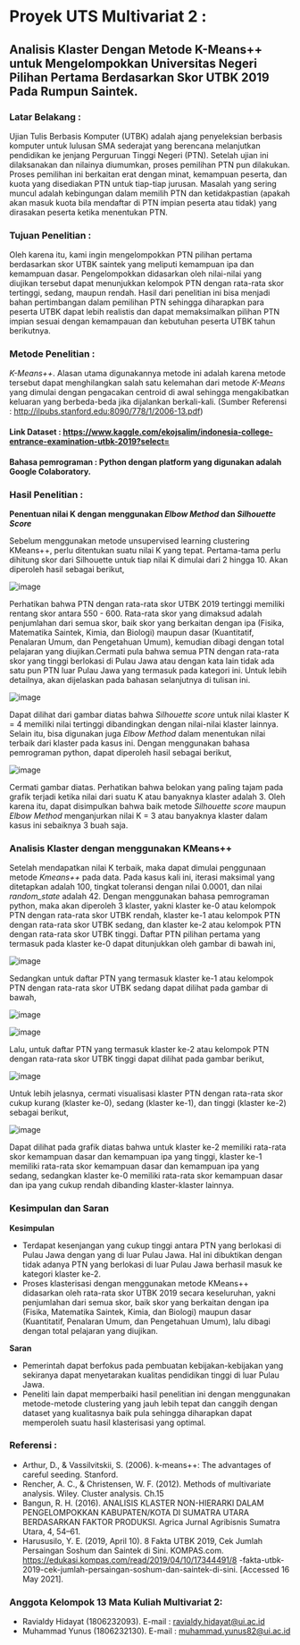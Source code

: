 # Proyek UTS Multivariat 2 : 

## Analisis Klaster Dengan Metode K-Means++ untuk Mengelompokkan Universitas Negeri Pilihan Pertama Berdasarkan Skor UTBK 2019 Pada Rumpun Saintek.

### Latar Belakang :

   Ujian Tulis Berbasis Komputer (UTBK) adalah ajang penyeleksian berbasis komputer untuk lulusan SMA sederajat yang berencana melanjutkan pendidikan ke jenjang Perguruan Tinggi Negeri (PTN). Setelah ujian ini dilaksanakan dan nilainya diumumkan, proses pemilihan PTN pun dilakukan. Proses pemilihan ini berkaitan erat dengan minat, kemampuan peserta, dan kuota yang disediakan PTN untuk tiap-tiap jurusan. Masalah yang sering muncul adalah kebingungan dalam memilih PTN dan ketidakpastian (apakah akan masuk kuota bila mendaftar di PTN impian peserta atau tidak) yang dirasakan peserta ketika menentukan PTN.

### Tujuan Penelitian :

   Oleh karena itu, kami ingin mengelompokkan PTN pilihan pertama berdasarkan skor UTBK saintek yang meliputi kemampuan ipa dan kemampuan dasar. Pengelompokkan didasarkan oleh nilai-nilai yang diujikan tersebut dapat menunjukkan kelompok PTN dengan rata-rata skor tertinggi, sedang, maupun rendah. Hasil dari penelitian ini bisa menjadi bahan pertimbangan dalam pemilihan PTN sehingga diharapkan para peserta UTBK dapat lebih realistis dan dapat memaksimalkan pilihan PTN impian sesuai dengan kemampauan dan kebutuhan peserta UTBK tahun berikutnya.
   
### Metode Penelitian : 

  *K-Means++*. Alasan utama digunakannya metode ini adalah karena metode tersebut dapat menghilangkan salah satu kelemahan dari metode *K-Means* yang dimulai dengan pengacakan centroid di awal sehingga mengakibatkan keluaran yang berbeda-beda jika dijalankan berkali-kali. (Sumber Referensi :  http://ilpubs.stanford.edu:8090/778/1/2006-13.pdf)

#### Link Dataset : https://www.kaggle.com/ekojsalim/indonesia-college-entrance-examination-utbk-2019?select=

#### Bahasa pemrograman : Python dengan platform yang digunakan adalah Google Colaboratory.

### Hasil Penelitian : 

**Penentuan nilai K dengan menggunakan *Elbow Method* dan *Silhouette Score***

Sebelum menggunakan metode unsupervised learning clustering KMeans++, perlu ditentukan suatu nilai K yang tepat. Pertama-tama perlu dihitung skor dari Silhouette untuk tiap nilai K dimulai dari 2 hingga 10. Akan diperoleh hasil sebagai berikut,

![image](https://user-images.githubusercontent.com/68768305/118393857-77a52680-b66b-11eb-9dd1-32ae5c041192.png)

  Perhatikan bahwa PTN dengan rata-rata skor UTBK 2019 tertinggi memiliki rentang skor antara 550 - 600. Rata-rata skor yang dimaksud adalah penjumlahan dari semua skor, baik skor yang berkaitan dengan ipa (Fisika, Matematika Saintek, Kimia, dan Biologi) maupun dasar (Kuantitatif, Penalaran Umum, dan Pengetahuan Umum), kemudian dibagi dengan total pelajaran yang diujikan.Cermati pula bahwa semua PTN dengan rata-rata skor yang tinggi berlokasi di Pulau Jawa atau dengan kata lain tidak ada satu pun PTN luar Pulau Jawa yang termasuk pada kategori ini. Untuk lebih detailnya, akan dijelaskan pada bahasan selanjutnya di tulisan ini. 
 
![image](https://user-images.githubusercontent.com/68768305/118395336-0158f200-b674-11eb-8c05-367dfab1a052.png)

Dapat dilihat dari gambar diatas bahwa *Silhouette score* untuk nilai klaster K = 4 memiliki nilai tertinggi dibandingkan dengan nilai-nilai klaster lainnya. Selain itu, bisa digunakan juga *Elbow Method* dalam menentukan nilai terbaik dari klaster pada kasus ini. Dengan menggunakan bahasa pemrograman python, dapat diperoleh hasil sebagai berikut, 

![image](https://user-images.githubusercontent.com/68768305/118395387-6b719700-b674-11eb-9deb-5f41d8af4858.png)

Cermati gambar diatas. Perhatikan bahwa belokan yang paling tajam pada grafik terjadi ketika nilai dari suatu K atau banyaknya klaster adalah 3. Oleh karena itu, dapat disimpulkan bahwa baik metode *Silhouette score* maupun *Elbow Method* menganjurkan nilai K = 3 atau banyaknya klaster dalam kasus ini sebaiknya 3 buah saja. 

### Analisis Klaster dengan menggunakan KMeans++

Setelah mendapatkan nilai K terbaik, maka dapat dimulai penggunaan metode *Kmeans++* pada data. Pada kasus kali ini, iterasi maksimal yang ditetapkan adalah 100, tingkat toleransi dengan nilai 0.0001, dan nilai *random_state* adalah 42. Dengan menggunakan bahasa pemrograman python, maka akan diperoleh 3 klaster, yakni klaster ke-0 atau kelompok PTN dengan rata-rata skor UTBK rendah, klaster ke-1 atau kelompok PTN dengan rata-rata skor UTBK sedang, dan klaster ke-2 atau kelompok PTN dengan rata-rata skor UTBK tinggi. Daftar PTN pilihan pertama yang termasuk pada klaster ke-0 dapat ditunjukkan oleh gambar di bawah ini, 

![image](https://user-images.githubusercontent.com/68768305/118395529-197d4100-b675-11eb-9217-d2be113aacbc.png)

Sedangkan untuk daftar PTN yang termasuk klaster ke-1 atau kelompok PTN dengan rata-rata skor UTBK sedang dapat dilihat pada gambar di bawah,

![image](https://user-images.githubusercontent.com/68768305/118396062-e5574f80-b677-11eb-9345-569022fa45fc.png)

![image](https://user-images.githubusercontent.com/68768305/118396099-09b32c00-b678-11eb-8cb0-bc830e1879b4.png)

Lalu, untuk daftar PTN yang termasuk klaster ke-2 atau kelompok PTN dengan rata-rata skor UTBK tinggi dapat dilihat pada gambar berikut, 

![image](https://user-images.githubusercontent.com/68768305/118395622-8264b900-b675-11eb-9d19-fe40fd04c8cd.png)

Untuk lebih jelasnya, cermati visualisasi klaster PTN dengan rata-rata skor cukup kurang (klaster ke-0), sedang (klaster ke-1), dan tinggi (klaster ke-2) sebagai berikut, 

![image](https://user-images.githubusercontent.com/68768305/118395637-9a3c3d00-b675-11eb-8885-4b695daf909b.png)

Dapat dilihat pada grafik diatas bahwa untuk klaster ke-2 memiliki rata-rata skor kemampuan dasar dan kemampuan ipa yang tinggi, klaster ke-1 memiliki rata-rata skor kemampuan dasar dan kemampuan ipa yang sedang, sedangkan klaster ke-0 memiliki rata-rata skor kemampuan dasar dan ipa yang cukup rendah dibanding klaster-klaster lainnya. 

### Kesimpulan dan Saran

**Kesimpulan**

* Terdapat kesenjangan yang cukup tinggi antara PTN yang berlokasi di Pulau Jawa dengan yang di luar Pulau Jawa. Hal ini dibuktikan dengan tidak adanya PTN yang berlokasi di luar Pulau Jawa berhasil masuk ke kategori klaster ke-2.
* Proses klasterisasi dengan menggunakan metode KMeans++ didasarkan oleh rata-rata skor UTBK 2019 secara keseluruhan, yakni  penjumlahan dari semua skor, baik skor yang berkaitan dengan ipa (Fisika, Matematika Saintek, Kimia, dan Biologi) maupun dasar (Kuantitatif, Penalaran Umum, dan Pengetahuan Umum), lalu dibagi dengan total pelajaran yang diujikan.

**Saran**

* Pemerintah dapat berfokus pada pembuatan kebijakan-kebijakan yang sekiranya dapat menyetarakan kualitas pendidikan tinggi di luar Pulau Jawa.
* Peneliti lain dapat memperbaiki hasil penelitian ini dengan menggunakan metode-metode clustering yang jauh lebih tepat dan canggih dengan dataset yang kualitasnya baik pula sehingga diharapkan dapat memperoleh suatu hasil klasterisasi yang optimal. 

### Referensi :

* Arthur, D., & Vassilvitskii, S. (2006). k-means++: The advantages of careful seeding. Stanford.
* Rencher, A. C., & Christensen, W. F. (2012). Methods of multivariate analysis. Wiley. Cluster analysis. Ch.15
* Bangun, R. H. (2016). ANALISIS KLASTER NON-HIERARKI DALAM PENGELOMPOKKAN KABUPATEN/KOTA DI SUMATRA UTARA BERDASARKAN FAKTOR PRODUKSI. Agrica Jurnal Agribisnis Sumatra Utara, 4, 54–61. 
* Harususilo, Y. E. (2019, April 10). 8 Fakta UTBK 2019, Cek Jumlah Persaingan Soshum dan Saintek di Sini. KOMPAS.com. https://edukasi.kompas.com/read/2019/04/10/17344491/8 -fakta-utbk-2019-cek-jumlah-persaingan-soshum-dan-saintek-di-sini. [Accessed 16 May 2021].

### Anggota Kelompok 13 Mata Kuliah Multivariat 2: 

* Ravialdy Hidayat (1806232093). E-mail : ravialdy.hidayat@ui.ac.id
* Muhammad Yunus (1806232130). E-mail : muhammad.yunus82@ui.ac.id










